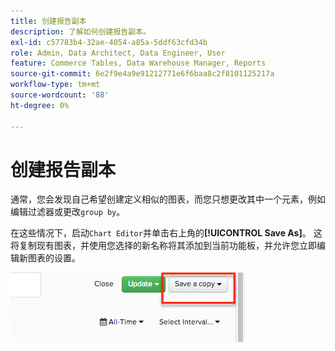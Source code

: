 ```yaml
---
title: 创建报告副本
description: 了解如何创建报告副本。
exl-id: c57783b4-32ae-4054-a85a-5ddf63cfd34b
role: Admin, Data Architect, Data Engineer, User
feature: Commerce Tables, Data Warehouse Manager, Reports
source-git-commit: 6e2f9e4a9e91212771e6f6baa8c2f8101125217a
workflow-type: tm+mt
source-wordcount: '88'
ht-degree: 0%

---
```


# 创建报告副本

通常，您会发现自己希望创建定义相似的图表，而您只想更改其中一个元素，例如编辑过滤器或更改`group by`。

在这些情况下，启动`Chart Editor`并单击右上角的&#x200B;**[!UICONTROL Save As]**。 这将复制现有图表，并使用您选择的新名称将其添加到当前功能板，并允许您立即编辑新图表的设置。

![](../../assets/create-report-copy.png)
